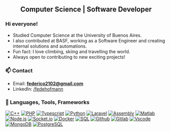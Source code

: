 <h2 align="center"> Computer Science | Software Developer </h2>

<h3> Hi everyone! </h3>
<ul>
    <li>Studied Computer Science at the University of Buenos Aires.</li>
    <li>I also contributed at BASF, working as a Software Engineer and creating internal solutions and automations. </li>
    <li>Fun fact: I love climbing, skiing and travelling the world.</li>
    <li>Always open to contributing to new exciting projects!</li>
</ul>

<h3> 📫 Contact </h3>

- Email: **federico2102@gmail.com**
- LinkedIn: <a href="https://www.linkedin.com/in/federico-hofmann-801463160?utm_source=share&utm_campaign=share_via&utm_content=profile&utm_medium=ios_app" target="_blank"> /fedehofmann </a>

<h3> 🧰 Languages, Tools, Frameworks </h3>

[![C++](https://img.shields.io/badge/-C++-blue?style=for-the-badge)]()
[![PHP](https://shields.io/badge/-PHP-3776AB?style=for-the-badge&logo=php)]()
[![Typescript](https://img.shields.io/badge/-Typescript-007acc?style=for-the-badge&logo=typescript&logoColor=white)]()
[![Python](https://img.shields.io/badge/-python-3670A0?style=for-the-badge&logo=python&logoColor=ffdd54)]()
[![Laravel](https://img.shields.io/badge/Laravel-grey?style=for-the-badge&logo=laravel&logoColor=white)]()
[![Assembly](https://img.shields.io/badge/-Assembly-000?style=for-the-badge&logo=assemblyscript)]()
[![Matlab](https://img.shields.io/badge/-matlab-orange?style=for-the-badge)]()
[![Node.js](https://img.shields.io/badge/-Node.js-339933?style=for-the-badge&logo=Node.js&logoColor=white)]()
[![Socket.io](https://img.shields.io/badge/-Socket.io-black?style=for-the-badge&logo=socket.io&logoColor=white)]()
[![Docker](https://img.shields.io/badge/-Docker-2496ed?style=for-the-badge&logo=docker&logoColor=white)]()
[![SQL](https://img.shields.io/badge/-SQL-d2082d?style=for-the-badge&logo=mysql&logoColor=white)]()
[![Github](https://img.shields.io/badge/-GitHub-black?style=for-the-badge&logo=github&logoColor=white)]()
[![Gitlab](https://img.shields.io/badge/-GitLab-orange?style=for-the-badge&logo=gitlab&logoColor=white)]()
[![Vscode](https://img.shields.io/badge/-VSCode-007acc?style=for-the-badge&logo=visual-studio-code&logoColor=white)]()
[![MongoDB](https://img.shields.io/badge/-MongoDB-darkgreen?style=for-the-badge&logo=mongodb&logoColor=white)]()
[![PostgreSQL](https://img.shields.io/badge/postgresql-4169e1?style=for-the-badge&logo=postgresql&logoColor=white)]()

<br />



